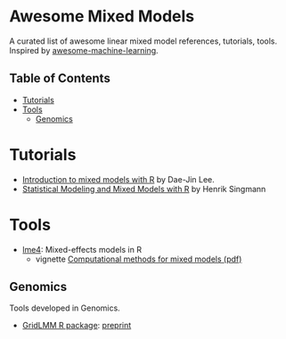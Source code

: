 # Awesome Mixed Models 

A curated list of awesome linear mixed model references, tutorials, tools.
Inspired by [awesome-machine-learning](https://github.com/josephmisiti/awesome-machine-learning).

## Table of Contents

- [Tutorials](#tutorials)
- [Tools](#Tools)
  - [Genomics](#Genomics)


# Tutorials

- [Introduction to mixed models with R](https://idaejin.github.io/bcam-courses/neiker-2016/material/mixed-models/) by Dae-Jin Lee.
- [Statistical Modeling and Mixed Models with R](https://github.com/singmann/mixed_model_workshop) by Henrik Singmann

# Tools

- [lme4](https://github.com/lme4/lme4): Mixed-effects models in R
    - vignette [Computational methods for mixed models (pdf)](https://cran.r-project.org/web/packages/lme4/vignettes/Theory.pdf)

## Genomics

Tools developed in Genomics.

- [GridLMM R package](https://github.com/deruncie/GridLMM): [preprint](https://www.biorxiv.org/content/early/2018/07/23/373902)
